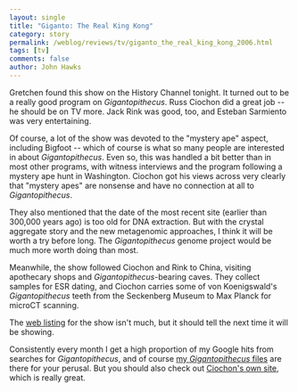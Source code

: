 ```yaml
---
layout: single 
title: "Giganto: The Real King Kong" 
category: story
permalink: /weblog/reviews/tv/giganto_the_real_king_kong_2006.html
tags: [tv] 
comments: false 
author: John Hawks 
---
```



<p>
Gretchen found this show on the History Channel tonight. It turned out to be a really good program on <i>Gigantopithecus</i>. Russ Ciochon did a great job -- he should be on TV more. Jack Rink was good, too, and Esteban Sarmiento was very entertaining. 
</p>

<p>
Of course, a lot of the show was devoted to the "mystery ape" aspect, including Bigfoot -- which of course is what so many people are interested in about <i>Gigantopithecus</i>. Even so, this was handled a bit better than in most other programs, with witness interviews and the program following a mystery ape hunt in Washington. Ciochon got his views across very clearly that "mystery apes" are nonsense and have no connection at all to <i>Gigantopithecus</i>.
</p>

<p>
They also mentioned that the date of the most recent site (earlier than 300,000 years ago) is too old for DNA extraction. But with the crystal aggregate story and the new metagenomic approaches, I think it will be worth a try before long. The <i>Gigantopithecus</i> genome project would be much more worth doing than most. 
</p>

<p>
Meanwhile, the show followed Ciochon and Rink to China, visiting apothecary shops and <i>Gigantopithecus</i>-bearing caves. They collect samples for ESR dating, and Ciochon carries some of von Koenigswald's <i>Gigantopithecus</i> teeth from the Seckenberg Museum to Max Planck for microCT scanning. 
</p>

<p>
The <a href="http://www.historychannel.com/global/listings/series_showcase.jsp?EGrpType=Series&Id=16376949&NetwCode=THC">web listing</a> for the show isn't much, but it should tell the next time it will be showing. 
</p>

<p>
Consistently every month I get a high proportion of my Google hits from searches for <i>Gigantopithecus</i>, and of course <a href="weblog/fossils/apes/gigantopithecus/">my <i>Gigantopithecus</i> files</a> are there for your perusal. But you should also check out <a href="http://www.uiowa.edu/~bioanth/giganto.html">Ciochon's own site</a>, which is really great. 
</p>


